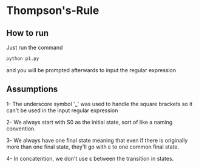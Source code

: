# Thompson's-Rule

## How to run
Just run the command
```bash
python p1.py 
```
and you will be prompted afterwards to input the regular expression


## Assumptions
1- The underscore symbol '_' was used to handle the square brackets so it can't be used in the input regular expression

2- We always start with S0 as the initial state, sort of like a naming convention.

3- We always have one final state meaning that even if there is originally more than one final state, they'll go with ε to one common final state.

4- In concatention, we don't use ε between the transition in states.
